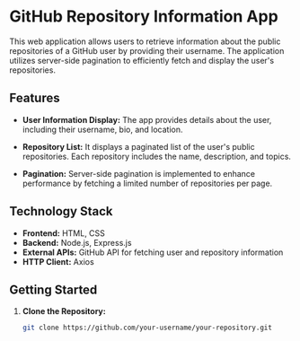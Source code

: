 # GitHub Repository Information App

This web application allows users to retrieve information about the public repositories of a GitHub user by providing their username. The application utilizes server-side pagination to efficiently fetch and display the user's repositories.

## Features

- **User Information Display:** The app provides details about the user, including their username, bio, and location.

- **Repository List:** It displays a paginated list of the user's public repositories. Each repository includes the name, description, and topics.

- **Pagination:** Server-side pagination is implemented to enhance performance by fetching a limited number of repositories per page.

## Technology Stack

- **Frontend:** HTML, CSS
- **Backend:** Node.js, Express.js
- **External APIs:** GitHub API for fetching user and repository information
- **HTTP Client:** Axios

## Getting Started

1. **Clone the Repository:**
   ```bash
   git clone https://github.com/your-username/your-repository.git
